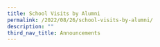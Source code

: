 ```yaml
---
title: School Visits by Alumni
permalink: /2022/08/26/school-visits-by-alumni/
description: ""
third_nav_title: Announcements
---
```

